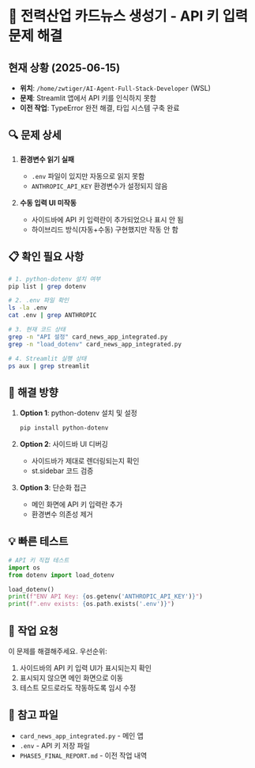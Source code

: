 # 🔧 전력산업 카드뉴스 생성기 - API 키 입력 문제 해결

## 현재 상황 (2025-06-15)
- **위치**: `/home/zwtiger/AI-Agent-Full-Stack-Developer` (WSL)
- **문제**: Streamlit 앱에서 API 키를 인식하지 못함
- **이전 작업**: TypeError 완전 해결, 타입 시스템 구축 완료

## 🔍 문제 상세
1. **환경변수 읽기 실패**
   - `.env` 파일이 있지만 자동으로 읽지 못함
   - `ANTHROPIC_API_KEY` 환경변수가 설정되지 않음

2. **수동 입력 UI 미작동**
   - 사이드바에 API 키 입력란이 추가되었으나 표시 안 됨
   - 하이브리드 방식(자동+수동) 구현했지만 작동 안 함

## 📋 확인 필요 사항
```bash
# 1. python-dotenv 설치 여부
pip list | grep dotenv

# 2. .env 파일 확인
ls -la .env
cat .env | grep ANTHROPIC

# 3. 현재 코드 상태
grep -n "API 설정" card_news_app_integrated.py
grep -n "load_dotenv" card_news_app_integrated.py

# 4. Streamlit 실행 상태
ps aux | grep streamlit
```

## 🎯 해결 방향
1. **Option 1**: python-dotenv 설치 및 설정
   ```bash
   pip install python-dotenv
   ```

2. **Option 2**: 사이드바 UI 디버깅
   - 사이드바가 제대로 렌더링되는지 확인
   - st.sidebar 코드 검증

3. **Option 3**: 단순화 접근
   - 메인 화면에 API 키 입력란 추가
   - 환경변수 의존성 제거

## 💡 빠른 테스트
```python
# API 키 직접 테스트
import os
from dotenv import load_dotenv

load_dotenv()
print(f"ENV API Key: {os.getenv('ANTHROPIC_API_KEY')}")
print(f".env exists: {os.path.exists('.env')}")
```

## 🚀 작업 요청
이 문제를 해결해주세요. 우선순위:
1. 사이드바의 API 키 입력 UI가 표시되는지 확인
2. 표시되지 않으면 메인 화면으로 이동
3. 테스트 모드로라도 작동하도록 임시 수정

## 📝 참고 파일
- `card_news_app_integrated.py` - 메인 앱
- `.env` - API 키 저장 파일
- `PHASE5_FINAL_REPORT.md` - 이전 작업 내역
